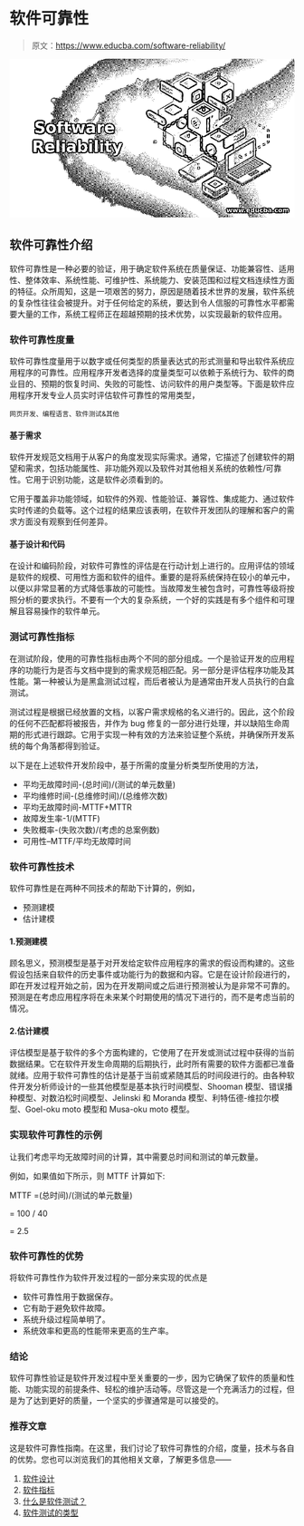 # 软件可靠性

> 原文：<https://www.educba.com/software-reliability/>

![Software Reliability](img/7927c13a8a2eaeeedf7c737dc2af02bd.png)



## 软件可靠性介绍

软件可靠性是一种必要的验证，用于确定软件系统在质量保证、功能兼容性、适用性、整体效率、系统性能、可维护性、系统能力、安装范围和过程文档连续性方面的特征。众所周知，这是一项艰苦的努力，原因是随着技术世界的发展，软件系统的复杂性往往会被提升。对于任何给定的系统，要达到令人信服的可靠性水平都需要大量的工作，系统工程师正在超越预期的技术优势，以实现最新的软件应用。

### 软件可靠性度量

软件可靠性度量用于以数字或任何类型的质量表达式的形式测量和导出软件系统应用程序的可靠性。应用程序开发者选择的度量类型可以依赖于系统行为、软件的商业目的、预期的恢复时间、失败的可能性、访问软件的用户类型等。下面是软件应用程序开发专业人员实时评估软件可靠性的常用类型，

<small>网页开发、编程语言、软件测试&其他</small>

#### 基于需求

软件开发规范文档用于从客户的角度发现实际需求。通常，它描述了创建软件的期望和需求，包括功能属性、非功能外观以及软件对其他相关系统的依赖性/可靠性。它用于识别功能，这是软件必须看到的。

它用于覆盖非功能领域，如软件的外观、性能验证、兼容性、集成能力、通过软件实时传递的负载等。这个过程的结果应该表明，在软件开发团队的理解和客户的需求方面没有观察到任何差异。

#### 基于设计和代码

在设计和编码阶段，对软件可靠性的评估是在行动计划上进行的。应用评估的领域是软件的规模、可用性方面和软件的组件。重要的是将系统保持在较小的单元中，以便以非常显著的方式降低事故的可能性。当故障发生被包含时，可靠性等级将按照分析的要求执行。不要有一个大的复杂系统，一个好的实践是有多个组件和可理解且容易操作的软件单元。

### 测试可靠性指标

在测试阶段，使用的可靠性指标由两个不同的部分组成。一个是验证开发的应用程序的功能行为是否与文档中提到的需求规范相匹配。另一部分是评估程序功能及其性能。第一种被认为是黑盒测试过程，而后者被认为是通常由开发人员执行的白盒测试。

测试过程是根据已经放置的文档，以客户需求规格的名义进行的。因此，这个阶段的任何不匹配都将被报告，并作为 bug 修复的一部分进行处理，并以缺陷生命周期的形式进行跟踪。它用于实现一种有效的方法来验证整个系统，并确保所开发系统的每个角落都得到验证。

以下是在上述软件开发阶段中，基于所需的度量分析类型所使用的方法，

*   平均无故障时间-(总时间)/(测试的单元数量)
*   平均维修时间-(总维修时间)/(总维修次数)
*   平均无故障时间-MTTF+MTTR
*   故障发生率-1/(MTTF)
*   失败概率-(失败次数)/(考虑的总案例数)
*   可用性–MTTF/平均无故障时间

### 软件可靠性技术

软件可靠性是在两种不同技术的帮助下计算的，例如，

*   预测建模
*   估计建模

#### 1.预测建模

顾名思义，预测模型是基于对开发给定软件应用程序的需求的假设而构建的。这些假设包括来自软件的历史事件或功能行为的数据和内容。它是在设计阶段进行的，即在开发过程开始之前，因为在开发期间或之后进行预测被认为是非常不可靠的。预测是在考虑应用程序将在未来某个时期使用的情况下进行的，而不是考虑当前的情况。

#### 2.估计建模

评估模型是基于软件的多个方面构建的，它使用了在开发或测试过程中获得的当前数据结果。它在软件开发生命周期的后期执行，此时所有需要的软件方面都已准备就绪。应用于软件可靠性的估计是基于当前或紧随其后的时间段进行的。由各种软件开发分析师设计的一些其他模型是基本执行时间模型、Shooman 模型、错误播种模型、对数泊松时间模型、Jelinski 和 Moranda 模型、利特伍德-维拉尔模型、Goel-oku moto 模型和 Musa-oku moto 模型。

### 实现软件可靠性的示例

让我们考虑平均无故障时间的计算，其中需要总时间和测试的单元数量。

例如，如果值如下所示，则 MTTF 计算如下:

MTTF =(总时间)/(测试的单元数量)

= 100 / 40

= 2.5

### 软件可靠性的优势

将软件可靠性作为软件开发过程的一部分来实现的优点是

*   软件可靠性用于数据保存。
*   它有助于避免软件故障。
*   系统升级过程简单明了。
*   系统效率和更高的性能带来更高的生产率。

### 结论

软件可靠性验证是软件开发过程中至关重要的一步，因为它确保了软件的质量和性能、功能实现的前提条件、轻松的维护活动等。尽管这是一个充满活力的过程，但是为了达到更好的质量，一个坚实的步骤通常是可以接受的。

### 推荐文章

这是软件可靠性指南。在这里，我们讨论了软件可靠性的介绍，度量，技术与各自的优势。您也可以浏览我们的其他相关文章，了解更多信息——

1.  [软件设计](https://www.educba.com/software-design/)
2.  [软件指标](https://www.educba.com/software-metrics/)
3.  [什么是软件测试？](https://www.educba.com/what-is-software-testing/)
4.  [软件测试的类型](https://www.educba.com/types-of-software-testing/)





